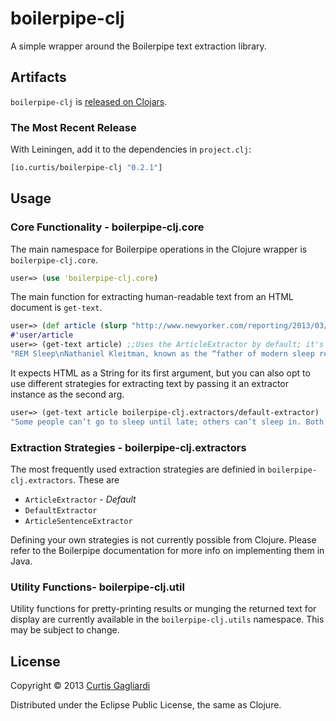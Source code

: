# boilerpipe-clj

A simple wrapper around the Boilerpipe text extraction library.

## Artifacts

`boilerpipe-clj` is [released on Clojars](http://clojars.org).

### The Most Recent Release

With Leiningen, add it to the dependencies in `project.clj`:

```clojure
[io.curtis/boilerpipe-clj "0.2.1"]
```

## Usage

### Core Functionality - boilerpipe-clj.core

The main namespace for Boilerpipe operations in the Clojure wrapper is
`boilerpipe-clj.core`. 

```clojure
user=> (use 'boilerpipe-clj.core)
```

The main function for extracting human-readable text from an HTML document is
`get-text`.

```clojure
user=> (def article (slurp "http://www.newyorker.com/reporting/2013/03/11/130311fa_fact_kolbert?currentPage=all"))
#'user/article
user=> (get-text article) ;;Uses the ArticleExtractor by default; it's tuned for news
"REM Sleep\nNathaniel Kleitman, known as the “father of modern sleep research,” was born in 1895...[redacted]"
```

It expects HTML as a String for its first argument, but you can also opt to use
different strategies for extracting text by passing it an extractor instance as
the second arg.

```clojure
user=> (get-text article boilerpipe-clj.extractors/default-extractor) 
"Some people can’t go to sleep until late; others can’t sleep in. Both suffer “social jet lag.”...[redacted]"
```

### Extraction Strategies - boilerpipe-clj.extractors 

The most frequently used extraction strategies are definied in
`boilerpipe-clj.extractors`. These are

* `ArticleExtractor` - *Default*
* `DefaultExtractor`
* `ArticleSentenceExtractor`

Defining your own strategies is not currently possible from Clojure. Please
refer to the Boilerpipe documentation for more info on implementing them in
Java.

### Utility Functions- boilerpipe-clj.util

Utility functions for pretty-printing results or munging the returned text for
display are currently available in the `boilerpipe-clj.utils` namespace. This
may be subject to change. 

## License

Copyright © 2013 [Curtis Gagliardi](http://curtis.io/)

Distributed under the Eclipse Public License, the same as Clojure.
